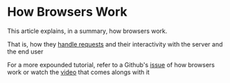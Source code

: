 <h1>How Browsers Work</h1>
<p>This article explains, in a summary, how browsers work.</p>
<p>That is, how they <a href="https://varvy.com/pagespeed/display.html">handle requests</a> and their interactivity with the server and the end user</p>
<p>For a more expounded tutorial, refer to a Github's <a href="http://www.html5rocks.com/en/tutorials/internals/howbrowserswork/">issue</a> of how browsers work or watch the <a href="https://vimeo.com/44182484">video</a> that comes alongs with it</p>
